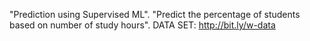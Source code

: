 "Prediction using Supervised ML".
"Predict the percentage of students based  on number of study hours". DATA SET: http://bit.ly/w-data
